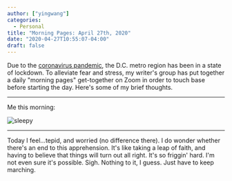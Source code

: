 ```yaml
---
author: ["yingwang"]
categories:
  - Personal
title: "Morning Pages: April 27th, 2020"
date: "2020-04-27T10:55:07-04:00"
draft: false
---
```


Due to the [coronavirus
pandemic](https://en.wikipedia.org/wiki/2019-20_coronavirus_pandemic), the D.C.
metro region has been in a state of lockdown. To alleviate fear and stress, my
writer's group has put together a daily "morning pages" get-together on Zoom in
order to touch base before starting the day. Here's some of my brief thoughts.

__________

Me this morning:

![sleepy](/img/posts/2020/04/27/morning_pages.jpg)

__________

Today I feel...tepid, and worried (no difference there). I do wonder whether
there's an end to this apprehension. It's like taking a leap of faith, and
having to believe that things will turn out all right. It's so friggin' hard.
I'm not even sure it's possible. Sigh. Nothing to it, I guess. Just have to keep
marching.

